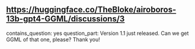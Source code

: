 ## https://huggingface.co/TheBloke/airoboros-13b-gpt4-GGML/discussions/3

contains_question: yes
question_part: Version 1.1 just released. Can we get GGML of that one,  please? Thank you!